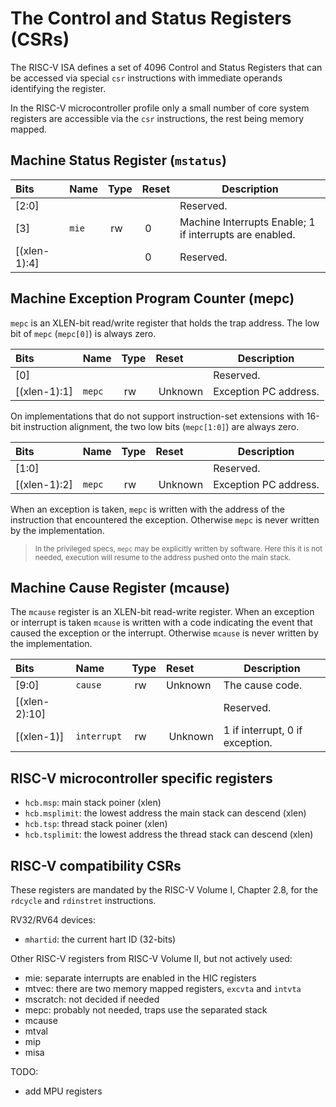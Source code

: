 # The Control and Status Registers (CSRs)

The RISC-V ISA defines a set of 4096 Control and Status Registers that can be accessed 
via special `csr` instructions with immediate operands identifying the register.

In the RISC-V microcontroller profile only a small number of core system registers 
are accessible via the `csr` instructions, the rest being memory mapped.

## Machine Status Register (`mstatus`)

| Bits | Name | Type | Reset | Description |
|:-----|:-----|:-----|:------|-------------|
| [2:0] | | | | Reserved. |
| [3] | `mie` | rw | 0 | Machine Interrupts Enable; 1 if interrupts are enabled. |
| [(xlen-1):4] | | | 0 | Reserved. |

## Machine Exception Program Counter (mepc)

`mepc` is an XLEN-bit read/write register that holds the trap address. The low bit of 
`mepc` (`mepc[0]`) is always zero. 

| Bits | Name | Type | Reset | Description |
|:-----|:-----|:-----|:------|-------------|
| [0] | | | | Reserved. |
| [(xlen-1):1] | `mepc` | rw | Unknown | Exception PC address. |

On implementations that do not support instruction-set 
extensions with 16-bit instruction alignment, the two low bits (`mepc[1:0]`) are always zero.

| Bits | Name | Type | Reset | Description |
|:-----|:-----|:-----|:------|-------------|
| [1:0] | | | | Reserved. |
| [(xlen-1):2] | `mepc` | rw | Unknown | Exception PC address. |

When an exception is taken, `mepc` is written with the address of the instruction that 
encountered the exception. Otherwise `mepc` is never written by the implementation.

> <sup>In the privileged specs, `mepc` may be explicitly written by software. Here this
it is not needed, execution will resume to the address pushed onto the main stack.</sup>

## Machine Cause Register (mcause)

The `mcause` register is an XLEN-bit read-write register. When an exception or interrupt is
taken `mcause` is written with a code indicating the event that caused the exception or the
interrupt. Otherwise `mcause` is never written by the implementation.

| Bits | Name | Type | Reset | Description |
|:-----|:-----|:-----|:------|-------------|
| [9:0] | `cause` | rw | Unknown | The cause code. |
| [(xlen-2):10] | | | | Reserved. |
| [(xlen-1)] | `interrupt` | rw | Unknown | 1 if interrupt, 0 if exception. |

## RISC-V microcontroller specific registers

- `hcb.msp`: main stack poiner (xlen)
- `hcb.msplimit`: the lowest address the main stack can descend (xlen)
- `hcb.tsp`: thread stack poiner (xlen)
- `hcb.tsplimit`: the lowest address the thread stack can descend (xlen)

## RISC-V compatibility CSRs

These registers are mandated by the RISC-V Volume I, Chapter 2.8, for the `rdcycle` and `rdinstret` instructions.

RV32/RV64 devices:

- `mhartid`: the current hart ID (32-bits)

Other RISC-V registers from RISC-V Volume II, but not actively used:

- mie: separate interrupts are enabled in the HIC registers
- mtvec: there are two memory mapped registers, `excvta` and `intvta`
- mscratch: not decided if needed
- mepc: probably not needed, traps use the separated stack
- mcause 
- mtval 
- mip 
- misa 


TODO: 

- add MPU registers

